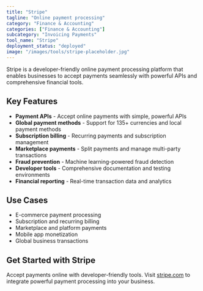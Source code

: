 ```yaml
---
title: "Stripe"
tagline: "Online payment processing"
category: "Finance & Accounting"
categories: ["Finance & Accounting"]
subcategory: "Invoicing Payments"
tool_name: "Stripe"
deployment_status: "deployed"
image: "/images/tools/stripe-placeholder.jpg"
---
```

Stripe is a developer-friendly online payment processing platform that enables businesses to accept payments seamlessly with powerful APIs and comprehensive financial tools.

## Key Features

- **Payment APIs** - Accept online payments with simple, powerful APIs
- **Global payment methods** - Support for 135+ currencies and local payment methods
- **Subscription billing** - Recurring payments and subscription management
- **Marketplace payments** - Split payments and manage multi-party transactions
- **Fraud prevention** - Machine learning-powered fraud detection
- **Developer tools** - Comprehensive documentation and testing environments
- **Financial reporting** - Real-time transaction data and analytics

## Use Cases

- E-commerce payment processing
- Subscription and recurring billing
- Marketplace and platform payments
- Mobile app monetization
- Global business transactions

## Get Started with Stripe

Accept payments online with developer-friendly tools. Visit [stripe.com](https://stripe.com) to integrate powerful payment processing into your business.